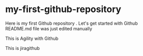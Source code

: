 # my-first-github-repository
Here is my first Github repository . Let's get started with Github
README.md file was just edited manually

This is Agility with Github

This is jiragithub
